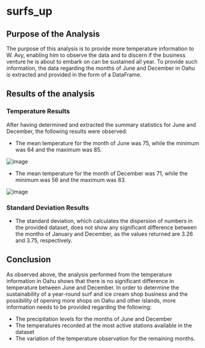 # surfs_up

## Purpose of the Analysis

The purpose of this analysis is to provide more temperature information to W. Avy, enabling him to observe the data and to discern if the business venture he is about to embark on can be sustained all year. To provide such information, the data regarding the months of June and December in Oahu is extracted and provided in the form of a DataFrame.  

## Results of the analysis
### Temperature Results

After having determined and extracted the summary statistics for June and December, the following results were observed:

- The mean temperature for the month of June was 75, while the minimum was 64 and the maximum was 85.

 ![image](https://user-images.githubusercontent.com/75655852/109404664-28860a00-7936-11eb-87d9-cc057ca45bab.png)

- The mean temperature for the month of December was 71, while the minimum was 56 and the maximum was 83. 

![image](https://user-images.githubusercontent.com/75655852/109404866-45234180-7938-11eb-959d-8d055e2d07cb.png)

### Standard Deviation Results
- The standard deviation, which calculates the dispersion of numbers in the provided dataset, does not show any significant difference between the months of January and December, as the values returned are 3.26 and 3.75, respectively.

## Conclusion

As observed above, the analysis performed from the temperature information in Oahu shows that there is no significant difference in temperature between June and December. In order to determine the sustainability of a year-round surf and ice cream shop business and the possibility of opening more shops on Oahu and other islands, more information needs to be provided regarding the following:

- The precipitation levels for the months of June and December
- The temperatures recorded at the most active stations available in the dataset
- The variation of the temperature observation for the remaining months.



